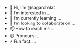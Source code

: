 - 👋 Hi, I’m @sagarchalat
- 👀 I’m interested in ...
- 🌱 I’m currently learning ...
- 💞️ I’m looking to collaborate on ...
- 📫 How to reach me ...
- 😄 Pronouns: ...
- ⚡ Fun fact: ...

<!---
sagarchalat/sagarchalat is a ✨ special ✨ repository because its `README.md` (this file) appears on your GitHub profile.
You can click the Preview link to take a look at your changes.
--->
